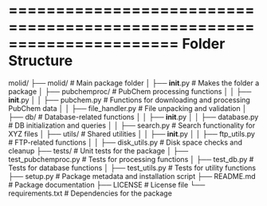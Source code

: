 ======================================================================
Folder Structure
======================================================================
molid/
├── molid/                       # Main package folder
│   ├── __init__.py              # Makes the folder a package
│   ├── pubchemproc/               # PubChem processing functions
│   │   ├── __init__.py
│   │   ├── pubchem.py           # Functions for downloading and processing PubChem data
│   │   ├── file_handler.py      # File unpacking and validation
│   ├── db/                      # Database-related functions
│   │   ├── __init__.py
│   │   ├── database.py          # DB initialization and queries
│   │   ├── search.py            # Search functionality for XYZ files
│   ├── utils/                   # Shared utilities
│   │   ├── __init__.py
│   │   ├── ftp_utils.py         # FTP-related functions
│   │   ├── disk_utils.py        # Disk space checks and cleanup
├── tests/                       # Unit tests for the package
│   ├── test_pubchemproc.py        # Tests for processing functions
│   ├── test_db.py               # Tests for database functions
│   ├── test_utils.py            # Tests for utility functions
├── setup.py                     # Package metadata and installation script
├── README.md                    # Package documentation
├── LICENSE                      # License file
└── requirements.txt             # Dependencies for the package